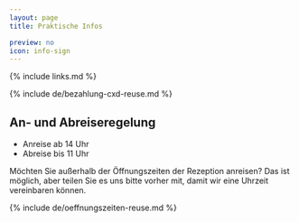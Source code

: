```yaml
---
layout: page
title: Praktische Infos

preview: no
icon: info-sign
---
```


{% include links.md %}

{% include de/bezahlung-cxd-reuse.md %}

## An- und Abreiseregelung

- Anreise ab 14 Uhr 
- Abreise bis 11 Uhr

Möchten Sie außerhalb der Öffnungszeiten der Rezeption anreisen? Das ist möglich, aber teilen Sie es uns bitte vorher mit, damit wir eine Uhrzeit vereinbaren können.

{% include de/oeffnungszeiten-reuse.md %}
